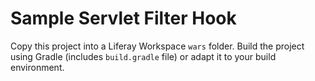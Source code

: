 # Sample Servlet Filter Hook

Copy this project into a Liferay Workspace `wars` folder. Build the project
using Gradle (includes `build.gradle` file) or adapt it to your build
environment. 
